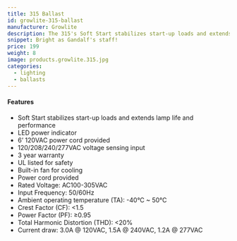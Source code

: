 ```yaml
---
title: 315 Ballast
id: growlite-315-ballast
manufacturer: Growlite
description: The 315's Soft Start stabilizes start-up loads and extends lamp life and performance.
snippet: Bright as Gandalf's staff!
price: 199
weight: 8
image: products.growlite.315.jpg
categories:
  - lighting
  - ballasts
---
```


#### Features

* Soft Start stabilizes start-up loads and extends lamp life and performance
* LED power indicator
* 6’ 120VAC power cord provided
* 120/208/240/277VAC voltage sensing input
* 3 year warranty
* UL listed for safety
* Built-in fan for cooling
* Power cord provided
* Rated Voltage: AC100-305VAC
* Input Frequency: 50/60Hz
* Ambient operating temperature (TA): -40°C ~ 50°C
* Crest Factor (CF): <1.5
* Power Factor (PF): ≥0.95
* Total Harmonic Distortion (THD): <20%
* Current draw: 3.0A @ 120VAC, 1.5A @ 240VAC, 1.2A @ 277VAC

